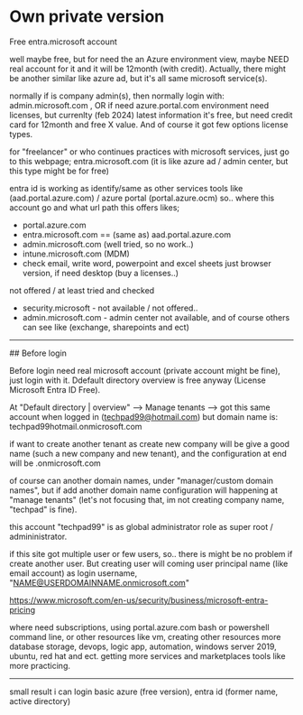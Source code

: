 # Own private version

Free entra.microsoft account 

well maybe free, but for need the an Azure environment view, maybe NEED real account for it and it will be 12month (with credit). Actually, there might be another similar like azure ad, but it's all same microsoft service(s).

normally if is company admin(s), then normally login with: admin.microsoft.com , OR if need azure.portal.com environment need licenses, but currenlty (feb 2024) latest information it's free, but need credit card for 12month and free X value. And of course it got few options license types.

for "freelancer" or who continues practices with microsoft services, just go to this webpage; entra.microsoft.com (it is like azure ad / admin center, but this type might be for free)

entra id is working as identify/same as other services tools like (aad.portal.azure.com) / azure portal (portal.azure.ocm)
so.. where this account go and what url path this offers likes;
- portal.azure.com
- entra.microsoft.com == (same as) aad.portal.azure.com
- admin.microsoft.com (well tried, so no work..) 
- intune.microsoft.com (MDM)
- check email, write word, powerpoint and excel sheets just browser version, if need desktop (buy a licenses..)

not offered / at least tried and checked
- security.microsoft - not available / not offered..
- admin.microsoft.com - admin center not available, and of course others can see like (exchange, sharepoints and ect)

<hr> 
## Before login 

Before login need real microsoft account (private account might be fine), just login with it. Ddefault directory overview is free anyway (License Microsoft Entra ID Free).

At "Default directory | overview" --> Manage tenants --> got this same account when logged in (techpad99@hotmail.com)
but domain name is: techpad99hotmail.onmicrosoft.com

if want to create another tenant as create new company will be give a good name (such a new company and new tenant), and the configuration at end will be <domainName>.onmicrosoft.com 

of course can another domain names, under "manager/custom domain names", but if add another domain name configuration will happening at "manage tenants" (let's not focusing that, im not creating company name, "techpad" is fine).

this account "techpad99" is as global administrator role as super root / admininistrator.

if this site got multiple user or few users, so.. there is might be no problem if create another user. But creating user will coming user principal name (like email account) as login username, "NAME@USERDOMAINNAME.onmicrosoft.com"

https://www.microsoft.com/en-us/security/business/microsoft-entra-pricing

where need subscriptions, using portal.azure.com bash or powershell command line, or other resources like vm, creating other resources more database storage, devops, logic app, automation, windows server 2019, ubuntu, red hat and ect. getting more services and marketplaces tools like more practicing.

-----------
small result i can login basic azure (free version), entra id (former name, active directory)

